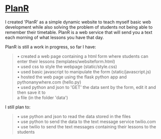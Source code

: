 # [PlanR](http://sol45.pythonanywhere.com/)



I created 'PlanR' as a simple dynamic website to teach myself basic web development
while also solving the problem of students not being able to remember their timetable.
PlanR is a web service that will send you a text each morning of what lessons you have 
that day. 

PlanR is still a work in progress, so far I have:

>• created a web page containing a html form where students can enter their lessons (templates/websiteform.html)  
>• used css to style the webpage (static/style.css)  
>• used basic javascript to manipulate the form (static/javascript.js)  
>• hosted the web page using the flask python app and pythonanywhere.com (hello.py)  
>• used python and json to 'GET' the data sent by the form, edit it and then save it to  
a file (in the folder 'data')    

I still plan to:
>• use python and json to read the data stored in the files  
>• use python to send the data to the text message service twilio.com   
>• use twilio to send the text messages containing their lessons to the students  

